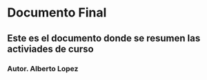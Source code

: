 # Documento Final
## Este es el documento donde se resumen las activiades de curso
### Autor. Alberto Lopez
